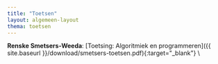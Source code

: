 ```yaml
---
title: "Toetsen"
layout: algemeen-layout
thema: toetsen
---
```


**Renske Smetsers-Weeda**: [Toetsing: Algoritmiek en programmeren]({{ site.baseurl }}/download/smetsers-toetsen.pdf){:target="_blank"}
\
